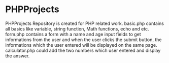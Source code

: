 # PHPProjects

PHPProjects Repository is created for PHP related work.
basic.php contains all basics like variable, string function, Math functions, echo and etc.
form.php contains a form with a name and age input fields to get informations from the user and when the user clicks the submit button, the informations which the user entered will be displayed on the same page.
calculator.php could add the two numbers which user entered and display the answer.
